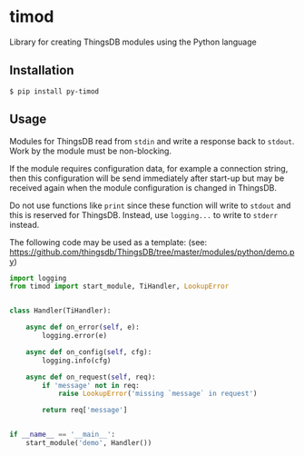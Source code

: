 # timod

Library for creating ThingsDB modules using the Python language

## Installation

```shell
$ pip install py-timod
```

## Usage

Modules for ThingsDB read from `stdin` and write a response back to `stdout`. Work by the module must be non-blocking.

If the module requires configuration data, for example a connection string, then this configuration will be send immediately after start-up but may be received again when the module configuration is changed in ThingsDB.

Do not use functions like `print` since these function will write to `stdout` and this is reserved for ThingsDB. Instead, use `logging...` to write to `stderr` instead.

The following code may be used as a template: (see: https://github.com/thingsdb/ThingsDB/tree/master/modules/python/demo.py)

```python
import logging
from timod import start_module, TiHandler, LookupError


class Handler(TiHandler):

    async def on_error(self, e):
        logging.error(e)

    async def on_config(self, cfg):
        logging.info(cfg)

    async def on_request(self, req):
        if 'message' not in req:
            raise LookupError('missing `message` in request')

        return req['message']


if __name__ == '__main__':
    start_module('demo', Handler())
```


